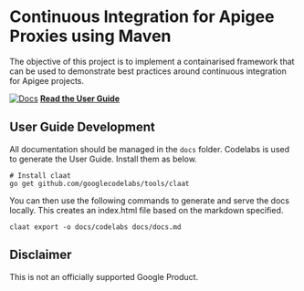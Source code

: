 
# Continuous Integration for Apigee Proxies using Maven
The objective of this project is to implement a containarised framework that can
be used to demonstrate best practices around continuous integration for Apigee
projects.

[![Docs](./docs/codelabs/maven-jenkins-ci-demo/index.png)](https://apigee.github.io/maven-jenkins-ci-demo)
__[Read the User Guide](https://apigee.github.io/maven-jenkins-ci-demo)__

## User Guide Development
All documentation should be managed in the `docs` folder. Codelabs is used to generate the User Guide. Install them as below.

```
# Install claat
go get github.com/googlecodelabs/tools/claat
```

You can then use the following commands to generate and serve the docs locally. This creates an index.html file based on the markdown specified.

```
claat export -o docs/codelabs docs/docs.md
```

## Disclaimer
This is not an officially supported Google Product.
